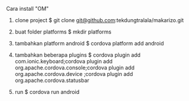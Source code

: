 Cara install "OM"


1. clone project
$ git clone git@github.com:tekdungtralala/makarizo.git

2. buat folder platforms
$ mkdir platforms

3. tambahkan platform android
$ cordova platform add android

4. tambahkan beberapa plugins
$ cordova plugin add com.ionic.keyboard;cordova plugin add org.apache.cordova.console;cordova plugin add org.apache.cordova.device
;cordova plugin add org.apache.cordova.statusbar 

5. run 
$ cordova run android
